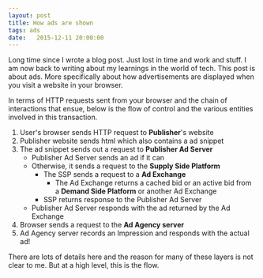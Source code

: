 ```yaml
---
layout: post
title: How ads are shown
tags: ads
date:   2015-12-11 20:00:00
---
```


Long time since I wrote a blog post. Just lost in time and work and stuff.
I am now back to writing about my learnings in the world of tech. This post
is about ads. More specifically about how advertisements are displayed
when you visit a website in your browser.

In terms of HTTP requests sent from your browser and the chain of
interactions that ensue, below is the flow of control and the various
entities involved in this transaction.

1. User's browser sends HTTP request to **Publisher**'s website
1. Publisher website sends html which also contains a ad snippet
1. The ad snippet sends out a request to **Publisher Ad Server**
    - Publisher Ad Server sends an ad if it can
    - Otherwise, it sends a request to the **Supply Side Platform**
        - The SSP sends a request to a **Ad Exchange**
           - The Ad Exchange returns a cached bid or an active bid from a **Demand Side Platform** or another Ad Exchange
        - SSP returns response to the Publisher Ad Server
    - Publisher Ad Server responds with the ad returned by the Ad Exchange
1. Browser sends a request to the **Ad Agency server**
1. Ad Agency server records an Impression and responds with the actual ad!

There are lots of details here and the reason for many of these layers
is not clear to me. But at a high level, this is the flow.
